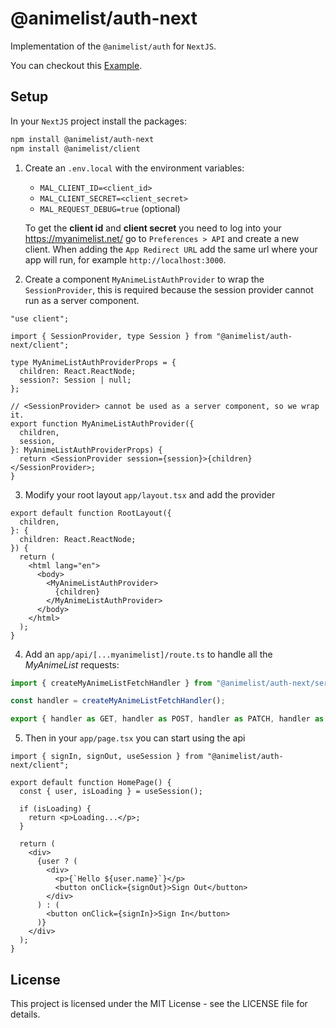 # @animelist/auth-next

Implementation of the `@animelist/auth` for `NextJS`.

You can checkout this [Example](https://github.com/Neo-Ciber94/animelist/tree/main/examples/next-mal-auth).

## Setup

In your `NextJS` project install the packages:

```bash
npm install @animelist/auth-next
npm install @animelist/client
```

1. Create an `.env.local` with the environment variables:

   - `MAL_CLIENT_ID=<client_id>`
   - `MAL_CLIENT_SECRET=<client_secret>`
   - `MAL_REQUEST_DEBUG=true` (optional)

   To get the **client id** and **client secret** you need to log into your <https://myanimelist.net/> go to `Preferences > API` and create a new client. When adding the `App Redirect URL` add the same url where your app will run, for example `http://localhost:3000`.

2. Create a component `MyAnimeListAuthProvider` to wrap the `SessionProvider`, this is required because the session provider cannot run as a server component.

```tsx
"use client";

import { SessionProvider, type Session } from "@animelist/auth-next/client";

type MyAnimeListAuthProviderProps = {
  children: React.ReactNode;
  session?: Session | null;
};

// <SessionProvider> cannot be used as a server component, so we wrap it.
export function MyAnimeListAuthProvider({
  children,
  session,
}: MyAnimeListAuthProviderProps) {
  return <SessionProvider session={session}>{children}</SessionProvider>;
}
```

3. Modify your root layout `app/layout.tsx` and add the provider

```tsx
export default function RootLayout({
  children,
}: {
  children: React.ReactNode;
}) {
  return (
    <html lang="en">
      <body>
        <MyAnimeListAuthProvider>
          {children}
        </MyAnimeListAuthProvider>
      </body>
    </html>
  );
}
```

4. Add an `app/api/[...myanimelist]/route.ts` to handle all the _MyAnimeList_ requests:

```ts
import { createMyAnimeListFetchHandler } from "@animelist/auth-next/server";

const handler = createMyAnimeListFetchHandler();

export { handler as GET, handler as POST, handler as PATCH, handler as DELETE };
```

5. Then in your `app/page.tsx` you can start using the api

```tsx
import { signIn, signOut, useSession } from "@animelist/auth-next/client";

export default function HomePage() {
  const { user, isLoading } = useSession();

  if (isLoading) {
    return <p>Loading...</p>;
  }

  return (
    <div>
      {user ? (
        <div>
          <p>{`Hello ${user.name}`}</p>
          <button onClick={signOut}>Sign Out</button>
        </div>
      ) : (
        <button onClick={signIn}>Sign In</button>
      )}
    </div>
  );
}
```

## License

This project is licensed under the MIT License - see the LICENSE file for details.
